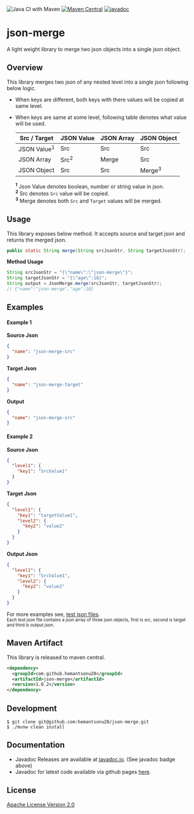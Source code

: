 ![Java CI with Maven](https://github.com/hemantsonu20/json-merge/workflows/Java%20CI%20with%20Maven/badge.svg)
[![Maven Central](https://img.shields.io/maven-central/v/com.github.hemantsonu20/json-merge.svg?label=Maven%20Central&color=brightgreen)](https://search.maven.org/search?q=g:%22com.github.hemantsonu20%22%20AND%20a:%22json-merge%22)
[![javadoc](https://javadoc.io/badge2/com.github.hemantsonu20/json-merge/javadoc.svg)](https://javadoc.io/doc/com.github.hemantsonu20/json-merge)

# json-merge
A light weight library to merge two json objects into a single json object.

## Overview
This library merges two json of any nested level into a single json following below logic.

* When keys are different, both keys with there values will be copied at same level.
* When keys are same at some level, following table denotes what value will be used.

    | Src / Target           | JSON Value       | JSON Array        | JSON Object       |
    |----------------------- |------------------|-------------------|-------------------|
    | JSON Value<sup>1</sup> | Src              | Src               | Src               |
    | JSON Array             | Src<sup>2</sup>  | Merge             | Src               |
    | JSON Object            | Src              | Src               | Merge<sup>3</sup> |
    
    <sup>**1**</sup> Json Value denotes boolean, number or string value in json.  
    <sup>**2**</sup> Src denotes `Src` value will be copied.  
    <sup>**3**</sup> Merge denotes both `Src` and `Target` values will be merged.
    

## Usage
This library exposes below method. It accepts source and target json and returns the merged json.
```java
public static String merge(String srcJsonStr, String targetJsonStr);
```

**Method Usage**
```java
String srcJsonStr = "{\"name\":\"json-merge\"}";
String targetJsonStr = "{\"age\":18}";
String output = JsonMerge.merge(srcJsonStr, targetJsonStr);
// {"name":"json-merge","age":18}
```

## Examples
#### Example 1
**Source Json**
```json
{
  "name": "json-merge-src"
}
```
**Target Json**
```json
{
  "name": "json-merge-target"
}
```
**Output**
```json
{
  "name": "json-merge-src"
}
```
#### Example 2
**Source Json**
```json
{
  "level1": {
    "key1": "SrcValue1"
  }
}
```
**Target Json**
```json
{
  "level1": {
    "key1": "targetValue1",
    "level2": {
      "key2": "value2"
    }
  }
}
```
  
**Output Json**
```json
{
  "level1": {
    "key1": "SrcValue1",
    "level2": {
      "key2": "value2"
    }
  }
}
```

For more examples see, [test json files](/src/test/resources/json-merge-test).   
<small>Each test json file contains a json array of three json objects, first is src, second is target and third is output json.</small>

## Maven Artifact
This library is released to maven central.
```xml
<dependency>
  <groupId>com.github.hemantsonu20</groupId>
  <artifactId>json-merge</artifactId>
  <version>1.0.2</version>
</dependency>
```

## Development
```
$ git clone git@github.com:hemantsonu20/json-merge.git
$ ./mvnw clean install
```

## Documentation
* Javadoc Releases are available at [javadoc.io](https://javadoc.io/doc/com.github.hemantsonu20/json-merge). (See javadoc badge above)
* Javadoc for latest code available via github pages [here](https://hemantsonu20.github.io/json-merge/apidocs/).

## License
[Apache License Version 2.0](/LICENSE)
